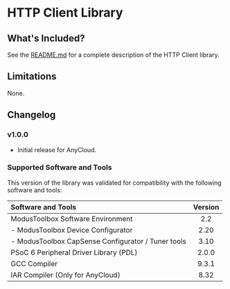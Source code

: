 # HTTP Client Library

## What's Included?
See the [README.md](./README.md) for a complete description of the HTTP Client library.

## Limitations
None.

## Changelog
### v1.0.0
* Initial release for AnyCloud.

### Supported Software and Tools
This version of the library was validated for compatibility with the following software and tools:

| Software and Tools                                      | Version |
| :---                                                    | :----:  |
| ModusToolbox Software Environment                       | 2.2     |
| - ModusToolbox Device Configurator                      | 2.20    |
| - ModusToolbox CapSense Configurator / Tuner tools      | 3.10    |
| PSoC 6 Peripheral Driver Library (PDL)                  | 2.0.0   |
| GCC Compiler                                            | 9.3.1   |
| IAR Compiler (Only for AnyCloud)                        | 8.32    |
